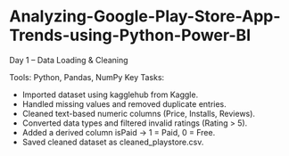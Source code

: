 # Analyzing-Google-Play-Store-App-Trends-using-Python-Power-BI

Day 1 – Data Loading & Cleaning

Tools: Python, Pandas, NumPy
Key Tasks:
* Imported dataset using kagglehub from Kaggle.
* Handled missing values and removed duplicate entries.
* Cleaned text-based numeric columns (Price, Installs, Reviews).
* Converted data types and filtered invalid ratings (Rating > 5).
* Added a derived column isPaid → 1 = Paid, 0 = Free.
* Saved cleaned dataset as cleaned_playstore.csv.
